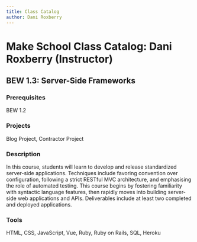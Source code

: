 ```yaml
---
title: Class Catalog
author: Dani Roxberry
---
```


# Make School Class Catalog: Dani Roxberry (Instructor)

## BEW 1.3: Server-Side Frameworks

### Prerequisites

BEW 1.2

### Projects

Blog Project, Contractor Project

### Description

In this course, students will learn to develop and release standardized server-side applications. Techniques include favoring convention over configuration, following a strict RESTful MVC architecture, and emphasising the role of automated testing. This course begins by fostering familiarity with syntactic language features, then rapidly moves into building server-side web applications and APIs. Deliverables include at least two completed and deployed applications.

### Tools

HTML, CSS, JavaScript, Vue, Ruby, Ruby on Rails, SQL, Heroku
